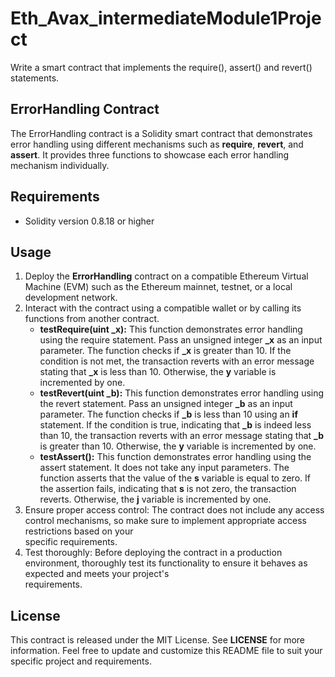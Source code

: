 # Eth_Avax_intermediateModule1Project
Write a smart contract that implements the require(), assert() and revert() statements.

## ErrorHandling Contract
The ErrorHandling contract is a Solidity smart contract that demonstrates error handling using different mechanisms such as **require**, **revert**, and **assert**. It provides three functions to showcase each error handling mechanism individually.

## Requirements
* Solidity version 0.8.18 or higher
  
## Usage
1. Deploy the **ErrorHandling** contract on a compatible Ethereum Virtual Machine (EVM) such as the Ethereum mainnet, testnet, or a local development network.
2. Interact with the contract using a compatible wallet or by calling its functions from another contract.
   *  **testRequire(uint _x):** This function demonstrates error handling using the require statement. Pass an unsigned integer **_x** as an input parameter. The function         checks if **_x** is greater than 10. If the condition is not met, the transaction reverts with an error message stating that **_x** is less than 10. Otherwise, the          **y** variable is incremented by one.
   *  **testRevert(uint _b):** This function demonstrates error handling using the revert statement. Pass an unsigned integer **_b** as an input parameter. The function           checks if **_b** is less than 10 using an **if** statement. If the condition is true, indicating that **_b** is indeed less than 10, the transaction reverts with an         error message stating that **_b** is greater than 10. Otherwise, the **y** variable is incremented by one.
   *  **testAssert():** This function demonstrates error handling using the assert statement. It does not take any input parameters. The function asserts that the value of        the **s** variable is equal to zero. If the assertion fails, indicating that **s** is not zero, the transaction reverts. Otherwise, the **j** variable is incremented        by one.
3. Ensure proper access control: The contract does not include any access control mechanisms, so make sure to implement appropriate access restrictions based on your       
   specific requirements.
4. Test thoroughly: Before deploying the contract in a production environment, thoroughly test its functionality to ensure it behaves as expected and meets your project's   
   requirements.

## License
This contract is released under the MIT License. See **LICENSE** for more information. Feel free to update and customize this README file to suit your specific project and requirements.
